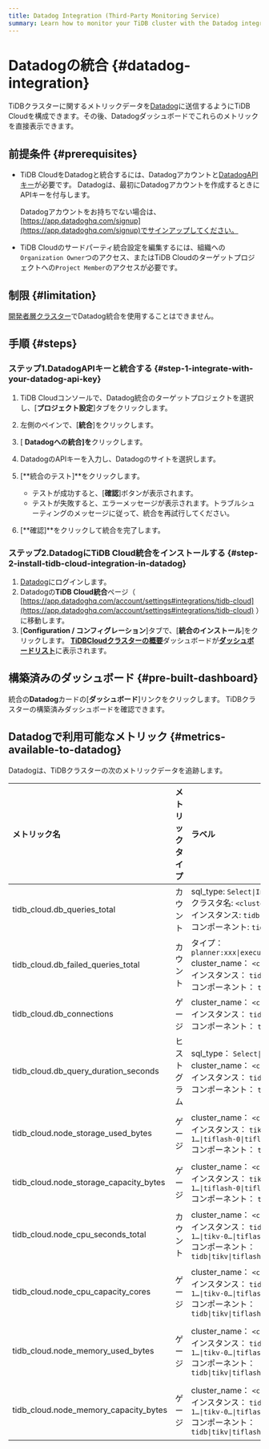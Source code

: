 ```yaml
---
title: Datadog Integration (Third-Party Monitoring Service)
summary: Learn how to monitor your TiDB cluster with the Datadog integration.
---
```


# Datadogの統合 {#datadog-integration}

TiDBクラスターに関するメトリックデータを[Datadog](https://www.datadoghq.com/)に送信するようにTiDB Cloudを構成できます。その後、Datadogダッシュボードでこれらのメトリックを直接表示できます。

## 前提条件 {#prerequisites}

-   TiDB CloudをDatadogと統合するには、Datadogアカウントと[DatadogAPIキー](https://app.datadoghq.com/organization-settings/api-keys)が必要です。 Datadogは、最初にDatadogアカウントを作成するときにAPIキーを付与します。

    Datadogアカウントをお持ちでない場合は、 [https://app.datadoghq.com/signup](https://app.datadoghq.com/signup)でサインアップしてください。

-   TiDB Cloudのサードパーティ統合設定を編集するには、組織への`Organization Owner`つのアクセス、またはTiDB Cloudのターゲットプロジェクトへの`Project Member`のアクセスが必要です。

## 制限 {#limitation}

[開発者層クラスター](/tidb-cloud/select-cluster-tier.md#developer-tier)でDatadog統合を使用することはできません。

## 手順 {#steps}

### ステップ1.DatadogAPIキーと統合する {#step-1-integrate-with-your-datadog-api-key}

1.  TiDB Cloudコンソールで、Datadog統合のターゲットプロジェクトを選択し、[**プロジェクト設定**]タブをクリックします。

2.  左側のペインで、[**統合**]をクリックします。

3.  [ **Datadogへの統合]を**クリックします。

4.  DatadogのAPIキーを入力し、Datadogのサイトを選択します。

5.  [**統合のテスト]**をクリックします。

    -   テストが成功すると、[**確認**]ボタンが表示されます。
    -   テストが失敗すると、エラーメッセージが表示されます。トラブルシューティングのメッセージに従って、統合を再試行してください。

6.  [**確認]**をクリックして統合を完了します。

### ステップ2.DatadogにTiDB Cloud統合をインストールする {#step-2-install-tidb-cloud-integration-in-datadog}

1.  [Datadog](https://app.datadoghq.com)にログインします。
2.  Datadogの**TiDB Cloud統合**ページ（ [https://app.datadoghq.com/account/settings#integrations/tidb-cloud](https://app.datadoghq.com/account/settings#integrations/tidb-cloud) ）に移動します。
3.  [**Configuration / コンフィグレーション**]タブで、[<strong>統合のインストール</strong>]をクリックします。 [**TiDBCloudクラスターの概要**](https://app.datadoghq.com/dash/integration/30586/tidbcloud-cluster-overview)ダッシュボードが[**ダッシュボードリスト**](https://app.datadoghq.com/dashboard/lists)に表示されます。

## 構築済みのダッシュボード {#pre-built-dashboard}

統合の**Datadog**カードの[<strong>ダッシュボード</strong>]リンクをクリックします。 TiDBクラスターの構築済みダッシュボードを確認できます。

## Datadogで利用可能なメトリック {#metrics-available-to-datadog}

Datadogは、TiDBクラスターの次のメトリックデータを追跡します。

| メトリック名                                 | メトリックタイプ | ラベル                                                                                                                          | 説明                              |
| :------------------------------------- | :------- | :--------------------------------------------------------------------------------------------------------------------------- | :------------------------------ |
| tidb_cloud.db_queries_total            | カウント     | sql_type: `Select\|Insert\|...`<br/>クラスタ名: `<cluster name>`<br/>インスタンス: `tidb-0\|tidb-1…`<br/>コンポーネント: `tidb`                | 実行されたステートメントの総数                 |
| tidb_cloud.db_failed_queries_total     | カウント     | タイプ： `planner:xxx\|executor:2345\|...`<br/> cluster_name： `<cluster name>`<br/>インスタンス： `tidb-0\|tidb-1…`<br/>コンポーネント： `tidb` | 実行エラーの総数                        |
| tidb_cloud.db_connections              | ゲージ      | cluster_name： `<cluster name>`<br/>インスタンス： `tidb-0\|tidb-1…`<br/>コンポーネント： `tidb`                                             | TiDBサーバーの現在の接続数                 |
| tidb_cloud.db_query_duration_seconds   | ヒストグラム   | sql_type： `Select\|Insert\|...`<br/> cluster_name： `<cluster name>`<br/>インスタンス： `tidb-0\|tidb-1…`<br/>コンポーネント： `tidb`        | ステートメントの期間ヒストグラム                |
| tidb_cloud.node_storage_used_bytes     | ゲージ      | cluster_name： `<cluster name>`<br/>インスタンス： `tikv-0\|tikv-1…\|tiflash-0\|tiflash-1…`<br/>コンポーネント： `tikv\|tiflash`             | TiKV/TiFlashノードのディスク使用バイト       |
| tidb_cloud.node_storage_capacity_bytes | ゲージ      | cluster_name： `<cluster name>`<br/>インスタンス： `tikv-0\|tikv-1…\|tiflash-0\|tiflash-1…`<br/>コンポーネント： `tikv\|tiflash`             | TiKV/TiFlashノードのディスク容量バイト       |
| tidb_cloud.node_cpu_seconds_total      | カウント     | cluster_name： `<cluster name>`<br/>インスタンス： `tidb-0\|tidb-1…\|tikv-0…\|tiflash-0…`<br/>コンポーネント： `tidb\|tikv\|tiflash`         | TiDB / TiKV/TiFlashノードのCPU使用率   |
| tidb_cloud.node_cpu_capacity_cores     | ゲージ      | cluster_name： `<cluster name>`<br/>インスタンス： `tidb-0\|tidb-1…\|tikv-0…\|tiflash-0…`<br/>コンポーネント： `tidb\|tikv\|tiflash`         | TiDB / TiKV/TiFlashノードのCPU制限コア  |
| tidb_cloud.node_memory_used_bytes      | ゲージ      | cluster_name： `<cluster name>`<br/>インスタンス： `tidb-0\|tidb-1…\|tikv-0…\|tiflash-0…`<br/>コンポーネント： `tidb\|tikv\|tiflash`         | TiDB / TiKV/TiFlashノードの使用メモリバイト |
| tidb_cloud.node_memory_capacity_bytes  | ゲージ      | cluster_name： `<cluster name>`<br/>インスタンス： `tidb-0\|tidb-1…\|tikv-0…\|tiflash-0…`<br/>コンポーネント： `tidb\|tikv\|tiflash`         | TiDB / TiKV/TiFlashノードのメモリ容量バイト |
